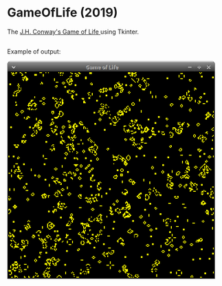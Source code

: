 # GameOfLife (2019)
The [J.H. Conway's Game of Life ](https://en.wikipedia.org/wiki/Conway's_Game_of_Life) using Tkinter.
##
Example of output:

![Example](./example-100x100.png )
